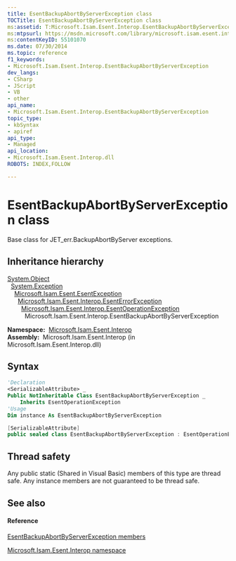 ```yaml
---
title: EsentBackupAbortByServerException class
TOCTitle: EsentBackupAbortByServerException class
ms:assetid: T:Microsoft.Isam.Esent.Interop.EsentBackupAbortByServerException
ms:mtpsurl: https://msdn.microsoft.com/library/microsoft.isam.esent.interop.esentbackupabortbyserverexception(v=EXCHG.10)
ms:contentKeyID: 55101070
ms.date: 07/30/2014
ms.topic: reference
f1_keywords:
- Microsoft.Isam.Esent.Interop.EsentBackupAbortByServerException
dev_langs:
- CSharp
- JScript
- VB
- other
api_name: 
- Microsoft.Isam.Esent.Interop.EsentBackupAbortByServerException
topic_type: 
- kbSyntax
- apiref
api_type: 
- Managed
api_location: 
- Microsoft.Isam.Esent.Interop.dll
ROBOTS: INDEX,FOLLOW

---
```


# EsentBackupAbortByServerException class

Base class for JET_err.BackupAbortByServer exceptions.

## Inheritance hierarchy

[System.Object](/dotnet/api/system.object)  
  [System.Exception](/dotnet/api/system.exception)  
    [Microsoft.Isam.Esent.EsentException](./esentexception-class.md)  
      [Microsoft.Isam.Esent.Interop.EsentErrorException](./esenterrorexception-class.md)  
        [Microsoft.Isam.Esent.Interop.EsentOperationException](./esentoperationexception-class.md)  
          Microsoft.Isam.Esent.Interop.EsentBackupAbortByServerException  

**Namespace:**  [Microsoft.Isam.Esent.Interop](./microsoft.isam.esent.interop-namespace.md)  
**Assembly:**  Microsoft.Isam.Esent.Interop (in Microsoft.Isam.Esent.Interop.dll)

## Syntax

``` vb
'Declaration
<SerializableAttribute> _
Public NotInheritable Class EsentBackupAbortByServerException _
    Inherits EsentOperationException
'Usage
Dim instance As EsentBackupAbortByServerException
```

``` csharp
[SerializableAttribute]
public sealed class EsentBackupAbortByServerException : EsentOperationException
```

## Thread safety

Any public static (Shared in Visual Basic) members of this type are thread safe. Any instance members are not guaranteed to be thread safe.

## See also

#### Reference

[EsentBackupAbortByServerException members](./esentbackupabortbyserverexception-members.md)

[Microsoft.Isam.Esent.Interop namespace](./microsoft.isam.esent.interop-namespace.md)